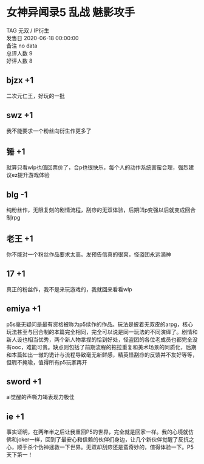 



# 女神异闻录5 乱战 魅影攻手
  
TAG 无双  / IP衍生  
发售日 2020-06-18 00:00:00  
备注 no data  
总评人数 9  
好评人数 8
## bjzx +1


二次元仁王，好玩的一批
## swz +1


我不能要求一个粉丝向衍生作更多了
## 锤 +1


就算只看wlp也值回票价了，合p也很快乐，每个人的动作系统害蛮合理，强烈建议ez提升游戏体验
## blg -1


纯粉丝作，无限复刻的剧情流程，刮痧的无双体验，后期凹p变强以后就变成回合制rpg
## 老王 +1


你不能对一个粉丝作品要求太高。发预告信真的很爽，怪盗团永远滴神
## 17 +1


真正的粉丝作，我不是来玩游戏的，我就回来看看wlp
## emiya +1


p5s毫无疑问是最有资格被称为p5续作的作品。玩法是披着无双皮的arpg，核心玩法甚至与回合制的本篇完全相同，完全可以说是同一玩法的不同演绎了。剧情和新人设也相当优秀，两个新人物拿捏的恰到好处，怪盗团的各位老成员也都完全没有ooc，难能可贵。缺点则包括了前期流程的拖拉重复和美术场景的同质化，后期和本篇如出一辙的诡计与流程导致毫无新鲜感，精英怪刮痧的反馈并不友好等等，但瑕不掩瑜，值得所有p5玩家再开
## sword +1


ai觉醒的声嘶力竭表现力极佳
## ie +1


事实证明，在两年半之后让我重回P5的世界，完全就是回家一样。我的心境就仿佛和joker一样，回到了最安心和信赖的伙伴们身边，让几个新伙伴觉醒了反抗之心，顺手杀个伪神拯救一下世界。无双却刮痧还是蛮奇妙的，值得体验一下。P5天下第一！